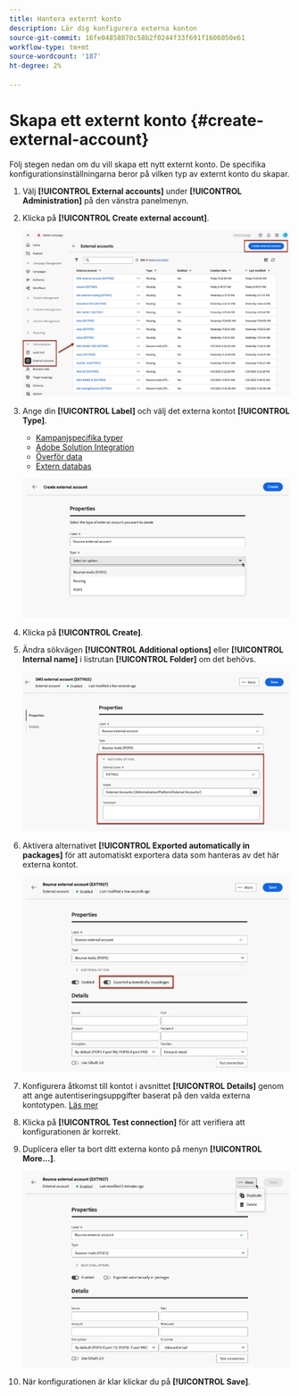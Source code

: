 ```yaml
---
title: Hantera externt konto
description: Lär dig konfigurera externa konton
source-git-commit: 16fe04858870c58b2f0244f33f691f1606050e61
workflow-type: tm+mt
source-wordcount: '187'
ht-degree: 2%

---
```


# Skapa ett externt konto {#create-external-account}

Följ stegen nedan om du vill skapa ett nytt externt konto. De specifika konfigurationsinställningarna beror på vilken typ av externt konto du skapar.

1. Välj **[!UICONTROL External accounts]** under **[!UICONTROL Administration]** på den vänstra panelmenyn.

1. Klicka på **[!UICONTROL Create external account]**.

   ![Skärmbild som visar alternativet att skapa ett externt konto i webbanvändargränssnittet.](assets/external_account_create_1.png)

1. Ange din **[!UICONTROL Label]** och välj det externa kontot **[!UICONTROL Type]**.

   * [Kampanjspecifika typer](external-account.md)
   * [Adobe Solution Integration](integration-external-account.md)
   * [Överför data](transfer-external-account.md)
   * [Extern databas](external-account-database.md)

   ![Skärmbild med fält för att ange etiketten och välja extern kontotyp.](assets/external_account_create_2.png)

1. Klicka på **[!UICONTROL Create]**.

1. Ändra sökvägen **[!UICONTROL Additional options]** eller **[!UICONTROL Internal name]** i listrutan **[!UICONTROL Folder]** om det behövs.

   ![Skärmbild med ytterligare alternativ för konfiguration av internt namn och mappsökväg.](assets/external_account_create_3.png)

1. Aktivera alternativet **[!UICONTROL Exported automatically in packages]** för att automatiskt exportera data som hanteras av det här externa kontot. <!--Exported where??-->

   ![Skärmbild som visar alternativet att aktivera automatisk export i paket.](assets/external_account_create_exported.png)

1. Konfigurera åtkomst till kontot i avsnittet **[!UICONTROL Details]** genom att ange autentiseringsuppgifter baserat på den valda externa kontotypen. [Läs mer](#bounce)

1. Klicka på **[!UICONTROL Test connection]** för att verifiera att konfigurationen är korrekt.

1. Duplicera eller ta bort ditt externa konto på menyn **[!UICONTROL More...]**.

   ![Skärmbild som visar menyn Mer med alternativ för att duplicera eller ta bort det externa kontot.](assets/external_account_create_4.png)

1. När konfigurationen är klar klickar du på **[!UICONTROL Save]**.

